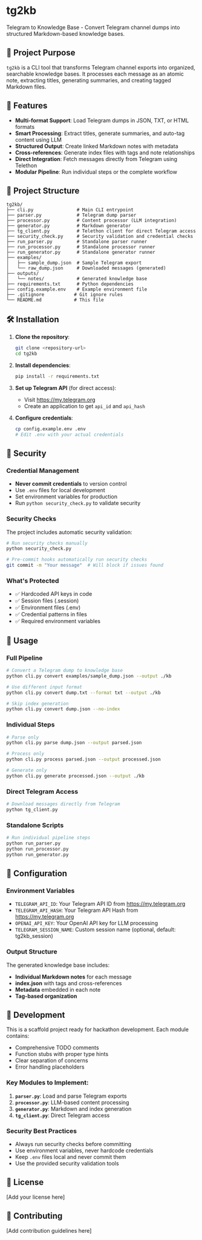 # tg2kb

Telegram to Knowledge Base - Convert Telegram channel dumps into structured Markdown-based knowledge bases.

## 🎯 Project Purpose

`tg2kb` is a CLI tool that transforms Telegram channel exports into organized, searchable knowledge bases. It processes each message as an atomic note, extracting titles, generating summaries, and creating tagged Markdown files.

## 🚀 Features

- **Multi-format Support**: Load Telegram dumps in JSON, TXT, or HTML formats
- **Smart Processing**: Extract titles, generate summaries, and auto-tag content using LLM
- **Structured Output**: Create linked Markdown notes with metadata
- **Cross-references**: Generate index files with tags and note relationships
- **Direct Integration**: Fetch messages directly from Telegram using Telethon
- **Modular Pipeline**: Run individual steps or the complete workflow

## 📁 Project Structure

```
tg2kb/
├── cli.py                # Main CLI entrypoint
├── parser.py             # Telegram dump parser
├── processor.py          # Content processor (LLM integration)
├── generator.py          # Markdown generator
├── tg_client.py          # Telethon client for direct Telegram access
├── security_check.py     # Security validation and credential checks
├── run_parser.py         # Standalone parser runner
├── run_processor.py      # Standalone processor runner
├── run_generator.py      # Standalone generator runner
├── examples/
│   ├── sample_dump.json  # Sample Telegram export
│   └── raw_dump.json     # Downloaded messages (generated)
├── outputs/
│   └── notes/            # Generated knowledge base
├── requirements.txt      # Python dependencies
├── config.example.env    # Example environment file
├── .gitignore           # Git ignore rules
└── README.md            # This file
```

## 🛠️ Installation

1. **Clone the repository**:
   ```bash
   git clone <repository-url>
   cd tg2kb
   ```

2. **Install dependencies**:
   ```bash
   pip install -r requirements.txt
   ```

3. **Set up Telegram API** (for direct access):
   - Visit https://my.telegram.org
   - Create an application to get `api_id` and `api_hash`

4. **Configure credentials**:
   ```bash
   cp config.example.env .env
   # Edit .env with your actual credentials
   ```

## 🔐 Security

### Credential Management
- **Never commit credentials** to version control
- Use `.env` files for local development
- Set environment variables for production
- Run `python security_check.py` to validate security

### Security Checks
The project includes automatic security validation:

```bash
# Run security checks manually
python security_check.py

# Pre-commit hooks automatically run security checks
git commit -m "Your message"  # Will block if issues found
```

### What's Protected
- ✅ Hardcoded API keys in code
- ✅ Session files (.session)
- ✅ Environment files (.env)
- ✅ Credential patterns in files
- ✅ Required environment variables

## 📖 Usage

### Full Pipeline
```bash
# Convert a Telegram dump to knowledge base
python cli.py convert examples/sample_dump.json --output ./kb

# Use different input format
python cli.py convert dump.txt --format txt --output ./kb

# Skip index generation
python cli.py convert dump.json --no-index
```

### Individual Steps
```bash
# Parse only
python cli.py parse dump.json --output parsed.json

# Process only
python cli.py process parsed.json --output processed.json

# Generate only
python cli.py generate processed.json --output ./kb
```

### Direct Telegram Access
```bash
# Download messages directly from Telegram
python tg_client.py
```

### Standalone Scripts
```bash
# Run individual pipeline steps
python run_parser.py
python run_processor.py
python run_generator.py
```

## 🔧 Configuration

### Environment Variables
- `TELEGRAM_API_ID`: Your Telegram API ID from https://my.telegram.org
- `TELEGRAM_API_HASH`: Your Telegram API Hash from https://my.telegram.org
- `OPENAI_API_KEY`: Your OpenAI API key for LLM processing
- `TELEGRAM_SESSION_NAME`: Custom session name (optional, default: tg2kb_session)

### Output Structure
The generated knowledge base includes:
- **Individual Markdown notes** for each message
- **index.json** with tags and cross-references
- **Metadata** embedded in each note
- **Tag-based organization**

## 🧪 Development

This is a scaffold project ready for hackathon development. Each module contains:
- Comprehensive TODO comments
- Function stubs with proper type hints
- Clear separation of concerns
- Error handling placeholders

### Key Modules to Implement:
1. **`parser.py`**: Load and parse Telegram exports
2. **`processor.py`**: LLM-based content processing
3. **`generator.py`**: Markdown and index generation
4. **`tg_client.py`**: Direct Telegram access

### Security Best Practices
- Always run security checks before committing
- Use environment variables, never hardcode credentials
- Keep `.env` files local and never commit them
- Use the provided security validation tools

## 📝 License

[Add your license here]

## 🤝 Contributing

[Add contribution guidelines here] 